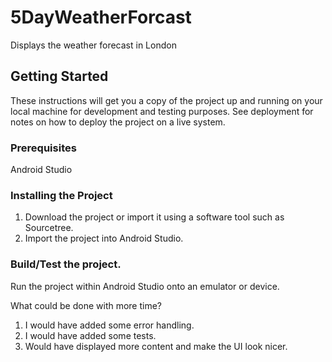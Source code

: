 # 5DayWeatherForcast
Displays the weather forecast in London
## Getting Started

These instructions will get you a copy of the project up and running on your local machine for development and testing purposes. See deployment for notes on how to deploy the project on a live system.

### Prerequisites

Android Studio

### Installing the Project

1. Download the project or import it using a software tool such as Sourcetree.
2. Import the project into Android Studio.

### Build/Test the project.

Run the project within Android Studio onto an emulator or device.

What could be done with more time?

1. I would have added some error handling.
2. I would have added some tests.
3. Would have displayed more content and make the UI look nicer.

